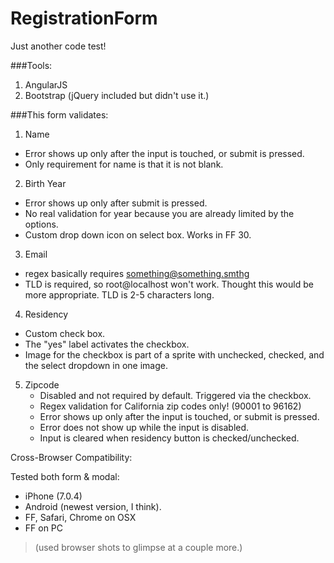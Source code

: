 RegistrationForm
================

Just another code test!

###Tools:
1. AngularJS
2. Bootstrap (jQuery included but didn't use it.)

###This form validates:
 1. Name
   * Error shows up only after the input is touched, or submit is pressed.
   * Only requirement for name is that it is not blank.
 
 2. Birth Year
   * Error shows up only after submit is pressed.
   * No real validation for year because you are already limited by the options.
   * Custom drop down icon on select box. Works in FF 30. 

 3. Email
   * regex basically requires something@something.smthg
   * TLD is required, so root@localhost won't work. Thought this would be more appropriate. TLD is 2-5 characters long.

 4. Residency
   * Custom check box.
   * The "yes" label activates the checkbox.
   * Image for the checkbox is part of a sprite with unchecked, checked, and the select dropdown in one image.

5. Zipcode
   * Disabled and not required by default. Triggered via the checkbox.
   * Regex validation for California zip codes only! (90001 to 96162)
   * Error shows up only after the input is touched, or submit is pressed.
   * Error does not show up while the input is disabled.
   * Input is cleared when residency button is checked/unchecked.

Cross-Browser Compatibility:


Tested both form & modal:
 * iPhone (7.0.4)
 * Android (newest version, I think).
 * FF, Safari, Chrome on OSX
 * FF on PC

> (used browser shots to glimpse at a couple more.)
